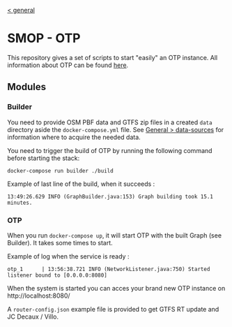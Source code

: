 [< general](https://github.com/nextmoov/nextmoov-smop-general)

# SMOP - OTP

This repository gives a set of scripts to start "easily" an OTP instance. All information about OTP can be found [here](http://docs.opentripplanner.org/en/latest/).

## Modules

### Builder

You need to provide OSM PBF data and GTFS zip files in a created `data` directory aside the `docker-compose.yml` file. See [General > data-sources](https://github.com/nextmoov/nextmoov-smop-general#data-sources) for information where to acquire the needed data.

You need to trigger the build of OTP by running the following command before starting the stack:
```
docker-compose run builder ./build
```

Example of last line of the build, when it succeeds :
```
13:49:26.629 INFO (GraphBuilder.java:153) Graph building took 15.1 minutes.
```

### OTP

When you run `docker-compose up`, it will start OTP with the built Graph (see Builder). It takes some times to start.

Example of log when the service is ready :

```
otp_1      | 13:56:38.721 INFO (NetworkListener.java:750) Started listener bound to [0.0.0.0:8080]
```

When the system is started you can acces your brand new OTP instance on http://localhost:8080/

A `router-config.json` example file is provided to get GTFS RT update and JC Decaux / Villo.
